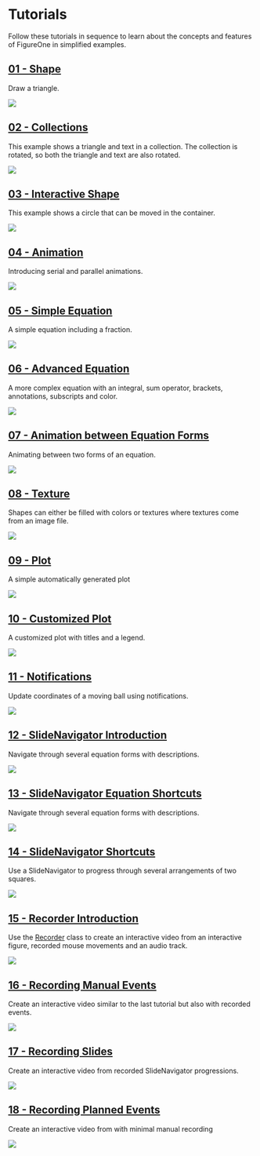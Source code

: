 # Tutorials

Follow these tutorials in sequence to learn about the concepts and features of FigureOne in simplified examples.

## **[01 - Shape](./01%20-%20Shape)**
Draw a triangle.

![](./01%20-%20Shape/example.png)

## **[02 - Collections](./02%20-%20Collections)**
This example shows a triangle and text in a collection. The collection is rotated, so both the triangle and text are also rotated.

![](./02%20-%20Collections/example.gif)

## **[03 - Interactive Shape](./03%20-%20Interactive%20Shape)**
This example shows a circle that can be moved in the container.

![](./03%20-%20Interactive%20Shape/example.gif)

## **[04 - Animation](./04%20-%20Animation)**
Introducing serial and parallel animations.

![](./04%20-%20Animation/example.gif)

## **[05 - Simple Equation](./05%20-%20Simple%20Equation)**
A simple equation including a fraction.

![](./05%20-%20Simple%20Equation/example.png)

## **[06 - Advanced Equation](./06%20-%20Advanced%20Equation)**
A more complex equation with an integral, sum operator, brackets, annotations, subscripts and color.

![](./06%20-%20Advanced%20Equation/example.png)

## **[07 - Animation between Equation Forms](./07%20-%20Animation%20between%20Equation%20Forms)**
Animating between two forms of an equation.

![](./07%20-%20Animation%20between%20Equation%20Forms/example.gif)

## **[08 - Texture](./08%20-%20Texture)**
Shapes can either be filled with colors or textures where textures come from an image file.

![](./08%20-%20Texture/example.png)

## **[09 - Plot](./09%20-%20Plot)**
A simple automatically generated plot

![](./09%20-%20Plot/example.png)

## **[10 - Customized Plot](./10%20-%20Customized%20Plot)**
A customized plot with titles and a legend.

![](./10%20-%20Customized%20Plot/example.png)

## **[11 - Notifications](./11%20-%20Notifications)**
Update coordinates of a moving ball using notifications.

![](./11%20-%20Notifications/example.gif)

## **[12 - SlideNavigator Introduction](./12%20-%20SlideNavigator%20Introduction)**
Navigate through several equation forms with descriptions.

![](./12%20-%20SlideNavigator%20Introduction/example.gif)

## **[13 - SlideNavigator Equation Shortcuts](./13%20-%20SlideNavigator%20Equation%20Shortcuts)**
Navigate through several equation forms with descriptions.

![](./13%20-%20SlideNavigator%20Equation%20Shortcuts/example.gif)

## **[14 - SlideNavigator Shortcuts](./14%20-%20SlideNavigator%20Shortcuts)**
Use a SlideNavigator to progress through several arrangements of two squares.

![](./14%20-%20SlideNavigator%20Shortcuts/example.gif)

## **[15 - Recorder Introduction](./15%20-%20Recorder%20Introduction)**
Use the [Recorder](https://airladon.github.io/FigureOne/api/#recorder) class to create an interactive video from an interactive figure, recorded mouse movements and an audio track.

![](./15%20-%20Recorder%20Introduction/example.gif)

## **[16 - Recording Manual Events](./16%20-%20Recording%20Manual%20Events)**
Create an interactive video similar to the last tutorial but also with recorded events.

![](./16%20-%20Recording%20Manual%20Events/example.gif)

## **[17 - Recording Slides](./17%20-%20Recording%20Slides)**
Create an interactive video from recorded SlideNavigator progressions.

![](./17%20-%20Recording%20Slides/example.gif)

## **[18 - Recording Planned Events](./18%20-%20Recording%20Planned%20Events)**
Create an interactive video from with minimal manual recording

![](./18%20-%20Recording%20Planned%20Events/example.gif)
